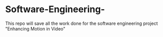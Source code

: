 # Software-Engineering-
This repo will save all the work done for the software engineering project "Enhancing Motion in Video"
